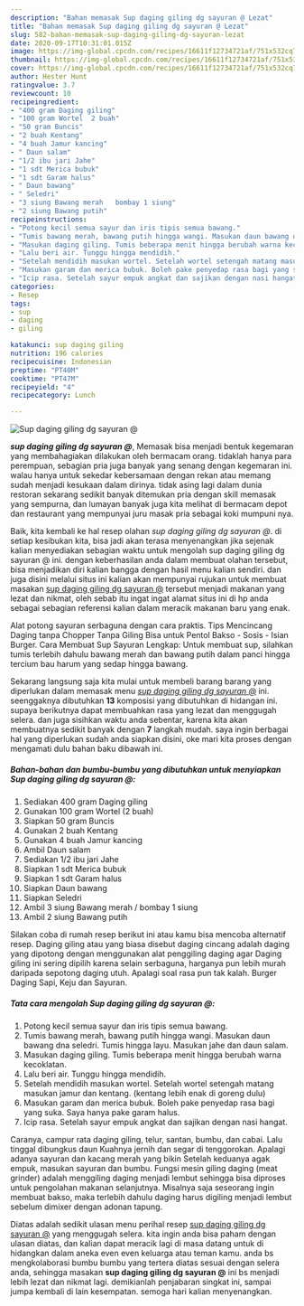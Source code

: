 ```yaml
---
description: "Bahan memasak Sup daging giling dg sayuran @ Lezat"
title: "Bahan memasak Sup daging giling dg sayuran @ Lezat"
slug: 582-bahan-memasak-sup-daging-giling-dg-sayuran-lezat
date: 2020-09-17T10:31:01.015Z
image: https://img-global.cpcdn.com/recipes/16611f12734721af/751x532cq70/sup-daging-giling-dg-sayuran-foto-resep-utama.jpg
thumbnail: https://img-global.cpcdn.com/recipes/16611f12734721af/751x532cq70/sup-daging-giling-dg-sayuran-foto-resep-utama.jpg
cover: https://img-global.cpcdn.com/recipes/16611f12734721af/751x532cq70/sup-daging-giling-dg-sayuran-foto-resep-utama.jpg
author: Hester Hunt
ratingvalue: 3.7
reviewcount: 10
recipeingredient:
- "400 gram Daging giling"
- "100 gram Wortel  2 buah"
- "50 gram Buncis"
- "2 buah Kentang"
- "4 buah Jamur kancing"
- " Daun salam"
- "1/2 ibu jari Jahe"
- "1 sdt Merica bubuk"
- "1 sdt Garam halus"
- " Daun bawang"
- " Seledri"
- "3 siung Bawang merah   bombay 1 siung"
- "2 siung Bawang putih"
recipeinstructions:
- "Potong kecil semua sayur dan iris tipis semua bawang."
- "Tumis bawang merah, bawang putih hingga wangi. Masukan daun bawang dna seledri. Tumis hingga layu. Masukan jahe dan daun salam."
- "Masukan daging giling. Tumis beberapa menit hingga berubah warna kecoklatan."
- "Lalu beri air. Tunggu hingga mendidih."
- "Setelah mendidih masukan wortel. Setelah wortel setengah matang masukan jamur dan kentang. (kentang lebih enak di goreng dulu)"
- "Masukan garam dan merica bubuk. Boleh pake penyedap rasa bagi yang suka. Saya hanya pake garam halus."
- "Icip rasa. Setelah sayur empuk angkat dan sajikan dengan nasi hangat."
categories:
- Resep
tags:
- sup
- daging
- giling

katakunci: sup daging giling 
nutrition: 196 calories
recipecuisine: Indonesian
preptime: "PT40M"
cooktime: "PT47M"
recipeyield: "4"
recipecategory: Lunch

---
```



![Sup daging giling dg sayuran @](https://img-global.cpcdn.com/recipes/16611f12734721af/751x532cq70/sup-daging-giling-dg-sayuran-foto-resep-utama.jpg)

<b><i>sup daging giling dg sayuran @</i></b>, Memasak bisa menjadi bentuk kegemaran yang membahagiakan dilakukan oleh bermacam orang. tidaklah hanya para perempuan, sebagian pria juga banyak yang senang dengan kegemaran ini. walau hanya untuk sekedar kebersamaan dengan rekan atau memang sudah menjadi kesukaan dalam dirinya. tidak asing lagi dalam dunia restoran sekarang sedikit banyak ditemukan pria dengan skill memasak yang sempurna, dan lumayan banyak juga kita melihat di bermacam depot dan restaurant yang mempunyai juru masak pria sebagai koki mumpuni nya.

Baik, kita kembali ke hal resep olahan <i>sup daging giling dg sayuran @</i>. di setiap kesibukan kita, bisa jadi akan terasa menyenangkan jika sejenak kalian menyediakan sebagian waktu untuk mengolah sup daging giling dg sayuran @ ini. dengan keberhasilan anda dalam membuat olahan tersebut, bisa menjadikan diri kalian bangga dengan hasil menu kalian sendiri. dan juga disini melalui situs ini kalian akan mempunyai rujukan untuk membuat masakan <u>sup daging giling dg sayuran @</u> tersebut menjadi makanan yang lezat dan nikmat, oleh sebab itu ingat ingat alamat situs ini di hp anda sebagai sebagian referensi kalian dalam meracik makanan baru yang enak.

Alat potong sayuran serbaguna dengan cara praktis. Tips Mencincang Daging tanpa Chopper Tanpa Giling Bisa untuk Pentol Bakso - Sosis - Isian Burger. Cara Membuat Sup Sayuran Lengkap: Untuk membuat sup, silahkan tumis terlebih dahulu bawang merah dan bawang putih dalam panci hingga tercium bau harum yang sedap hingga bawang.


Sekarang langsung saja kita mulai untuk membeli barang barang yang diperlukan dalam memasak menu <u><i>sup daging giling dg sayuran @</i></u> ini. seenggaknya dibutuhkan <b>13</b> komposisi yang dibutuhkan di hidangan ini. supaya berikutnya dapat membuahkan rasa yang lezat dan menggugah selera. dan juga sisihkan waktu anda sebentar, karena kita akan membuatnya sedikit banyak dengan <b>7</b> langkah mudah. saya ingin berbagai hal yang diperlukan sudah anda siapkan disini, oke mari kita proses dengan mengamati dulu bahan baku dibawah ini.

<!--inarticleads1-->

##### Bahan-bahan dan bumbu-bumbu yang dibutuhkan untuk menyiapkan Sup daging giling dg sayuran @:

1. Sediakan 400 gram Daging giling
1. Gunakan 100 gram Wortel  (2 buah)
1. Siapkan 50 gram Buncis
1. Gunakan 2 buah Kentang
1. Gunakan 4 buah Jamur kancing
1. Ambil  Daun salam
1. Sediakan 1/2 ibu jari Jahe
1. Siapkan 1 sdt Merica bubuk
1. Siapkan 1 sdt Garam halus
1. Siapkan  Daun bawang
1. Siapkan  Seledri
1. Ambil 3 siung Bawang merah  / bombay 1 siung
1. Ambil 2 siung Bawang putih


Silakan coba di rumah resep berikut ini atau kamu bisa mencoba alternatif resep. Daging giling atau yang biasa disebut daging cincang adalah daging yang dipotong dengan menggunakan alat penggiling daging agar Daging giling ini sering dipilih karena selain serbaguna, harganya pun lebih murah daripada sepotong daging utuh. Apalagi soal rasa pun tak kalah. Burger Daging Sapi, Keju dan Sayuran. 

<!--inarticleads2-->

##### Tata cara mengolah Sup daging giling dg sayuran @:

1. Potong kecil semua sayur dan iris tipis semua bawang.
1. Tumis bawang merah, bawang putih hingga wangi. Masukan daun bawang dna seledri. Tumis hingga layu. Masukan jahe dan daun salam.
1. Masukan daging giling. Tumis beberapa menit hingga berubah warna kecoklatan.
1. Lalu beri air. Tunggu hingga mendidih.
1. Setelah mendidih masukan wortel. Setelah wortel setengah matang masukan jamur dan kentang. (kentang lebih enak di goreng dulu)
1. Masukan garam dan merica bubuk. Boleh pake penyedap rasa bagi yang suka. Saya hanya pake garam halus.
1. Icip rasa. Setelah sayur empuk angkat dan sajikan dengan nasi hangat.


Caranya, campur rata daging giling, telur, santan, bumbu, dan cabai. Lalu tinggal dibungkus daun Kuahnya jernih dan segar di tenggorokan. Apalagi adanya sayuran dan kacang merah yang bikin Setelah keduanya agak empuk, masukan sayuran dan bumbu. Fungsi mesin giling daging (meat grinder) adalah menggiling daging menjadi lembut sehingga bisa diproses untuk pengolahan makanan selanjutnya. Misalnya saja seseorang ingin membuat bakso, maka terlebih dahulu daging harus digiling menjadi lembut sebelum dimixer dengan adonan tapung. 

Diatas adalah sedikit ulasan menu perihal resep <u>sup daging giling dg sayuran @</u> yang menggugah selera. kita ingin anda bisa paham dengan ulasan diatas, dan kalian dapat meracik lagi di masa datang untuk di hidangkan dalam aneka even even keluarga atau teman kamu. anda bs mengkolaborasi bumbu bumbu yang tertera diatas sesuai dengan selera anda, sehingga masakan <b>sup daging giling dg sayuran @</b> ini bs menjadi lebih lezat dan nikmat lagi. demikianlah penjabaran singkat ini, sampai jumpa kembali di lain kesempatan. semoga hari kalian menyenangkan.
